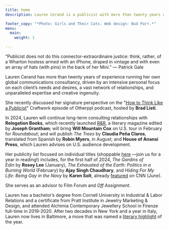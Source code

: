 ```yaml
---
title: home
description: Lauren Cerand is a publicist with more than twenty years of experience running her own thriving global communications consultancy, driven by an intensive personal focus on each client's needs and desires, a vast network of relationships, and unparalleled expertise and creative ingenuity.

footer_copy: "*Photo: Girls and Their Cats. Web design: Bud Parr.*"
menu:
  main:
    weight: 1

---
```


“Publicist does not do this connector-extraordinaire justice: think, rather, of a Wharton hostess armed with an iPhone, draped in vintage and with even an array of hats (with pins) in the back of her Mini.” — Patrick Gale

Lauren Cerand has more than twenty years of experience running her own global communications consultancy, driven by an intensive personal focus on each client’s needs and desires, a vast network of relationships, and unparalleled expertise and creative ingenuity.

She recently discussed her signature perspective on the "[How to Think Like a Publicist](https://www.youtube.com/watch?v=5EfxR81xdpQ)" Craftwork episode of Otherppl podcast, hosted by **Brad Listi**.

In 2024, Lauren will continue long-term consulting relationships with **Relegation Books**, which recently launched [R&R](https://www.relegationbooks.com/journal/), a literary magazine edited by **Joseph Grantham**; will bring **Will Mountain Cox** on U.S. tour in February for *Roundabout*; and will publish *The Trees* by **Claudia Peña Claros**, translated from Spanish by **Robin Myers**, in August; and **House of Anansi Press**, which Lauren advises on U.S. audience development.

Her publicity list focused on individual titles (shoppable [here](https://bookshop.org/wishlists/2975a05937e9215c4a5f091045cba99b322b26a5) ––join us for a year in reading!) includes, for the first half of 2024, *The Gardins of Edin* by **Rosey Lee** (January), *The Exhausted of the Earth: Politics in a Burning World* (February) by **Ajay Singh Chaudhary**, and *Hiding For My Life: Being Gay in the Navy* by **Karen Solt**, already [featured](https://www.cnn.com/videos/politics/2023/09/25/navy-dont-ask-dont-tell-military-records-pentagon-veterans-liebermann-dnt-lead-vpx.cnn) on CNN (June).

She serves as an advisor to Film Forum and *Off Assignment*.

Lauren has a bachelor’s degree from Cornell University in Industrial & Labor Relations and a certificate from Pratt Institute in Jewelry Marketing & Design, and attended Alchimia Contemporary Jewellery School in Firenze full-time in 2019-2020. After two decades in New York and a year in Italy, Lauren now lives in Baltimore, a move that was named a [literary highlight](https://baltimorefishbowl.com/stories/top-literary-news-of-2023-charm-city-edition/) of the year.
